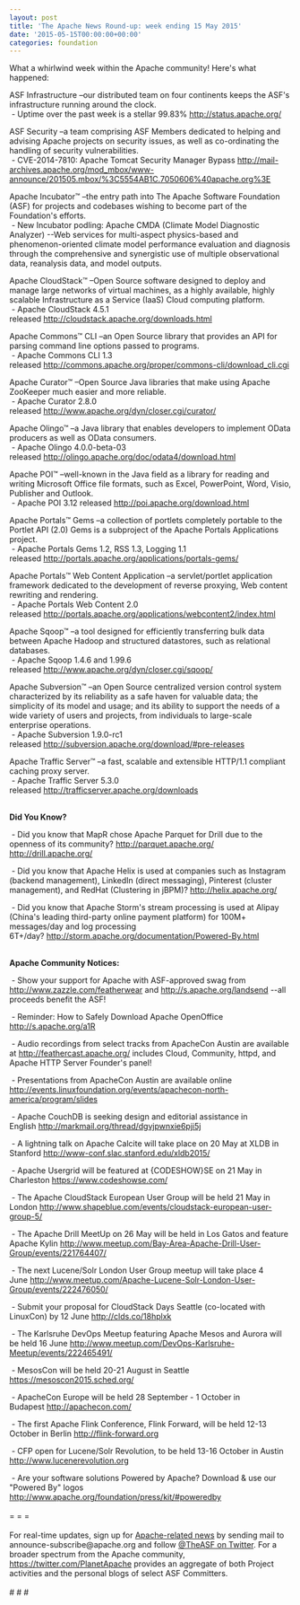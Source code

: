 ```yaml
---
layout: post
title: 'The Apache News Round-up: week ending 15 May 2015'
date: '2015-05-15T00:00:00+00:00'
categories: foundation
---
```

<div>What a whirlwind week within the Apache community! Here's what happened:</div> 
  <div> 
    <p>ASF Infrastructure –our distributed team on four continents keeps the ASF's infrastructure running around the clock.<br />&nbsp;- Uptime over the past week is a stellar 99.83%&nbsp;<a href="http://status.apache.org/">http://status.apache.org/</a></p> 
    <p>ASF Security –a team comprising ASF Members dedicated to helping and advising Apache projects on security issues, as well as co-ordinating the handling of security vulnerabilities.<br />&nbsp;- CVE-2014-7810: Apache Tomcat Security Manager Bypass <a href="http://mail-archives.apache.org/mod_mbox/www-announce/201505.mbox/%3C5554AB1C.7050606%40apache.org%3E">http://mail-archives.apache.org/mod_mbox/www-announce/201505.mbox/%3C5554AB1C.7050606%40apache.org%3E</a> </p> 
    <p>Apache Incubator™ –the entry path into The Apache Software Foundation (ASF) for projects and codebases wishing to become part of the Foundation's efforts.<br />&nbsp;- New Incubator podling: Apache CMDA (Climate Model Diagnostic Analyzer)&nbsp;--Web services for multi-aspect physics-based and phenomenon-oriented climate model performance evaluation and diagnosis through the comprehensive and synergistic use of multiple observational data, reanalysis data, and model outputs.</p> 
    Apache CloudStack™ –Open Source software designed to deploy and manage large networks of virtual machines, as a highly available, highly scalable Infrastructure as a Service (IaaS) Cloud computing platform.<br />&nbsp;- Apache CloudStack 4.5.1 released&nbsp;<a href="http://cloudstack.apache.org/downloads.html">http://cloudstack.apache.org/downloads.html</a> 
    <p>Apache Commons™ CLI –an Open Source library that provides an API for parsing command line options passed to programs.<br />&nbsp;- Apache Commons CLI 1.3 released&nbsp;<a href="http://commons.apache.org/proper/commons-cli/download_cli.cgi">http://commons.apache.org/proper/commons-cli/download_cli.cgi</a></p> 
  </div> 
  <div> 
    <p>Apache Curator™ –Open Source Java libraries that make using Apache ZooKeeper much easier and more reliable.<br />&nbsp;- Apache Curator 2.8.0 released&nbsp;<a href="http://www.apache.org/dyn/closer.cgi/curator/">http://www.apache.org/dyn/closer.cgi/curator/</a></p> 
    <p>Apache Olingo™ –a Java library that enables developers to implement OData producers as well as OData consumers.<br />&nbsp;- Apache Olingo 4.0.0-beta-03 released&nbsp;<a href="http://olingo.apache.org/doc/odata4/download.html">http://olingo.apache.org/doc/odata4/download.html</a></p> 
    <p>Apache POI™ –well-known in the Java field as a library for reading and writing Microsoft Office file formats, such as Excel, PowerPoint, Word, Visio, Publisher and Outlook.<br />&nbsp;- Apache POI 3.12 released&nbsp;<a href="http://poi.apache.org/download.html">http://poi.apache.org/download.html</a></p> 
    <p>Apache Portals™ Gems –a collection of portlets completely portable to the Portlet API (2.0) Gems is a subproject of the Apache Portals Applications project.<br />&nbsp;- Apache Portals Gems 1.2, RSS 1.3, Logging 1.1 released&nbsp;<a href="http://portals.apache.org/applications/portals-gems/">http://portals.apache.org/applications/portals-gems/</a></p> 
    <p>Apache Portals™ Web Content Application –a servlet/portlet application framework dedicated to the development of reverse proxying, Web content rewriting and rendering.<br />&nbsp;- Apache Portals Web Content 2.0 released&nbsp;<a href="http://portals.apache.org/applications/webcontent2/index.html">http://portals.apache.org/applications/webcontent2/index.html</a></p> 
    <p>Apache Sqoop™ –a tool designed for efficiently transferring bulk data between Apache Hadoop and structured datastores, such as relational databases.<br />&nbsp;- Apache Sqoop 1.4.6 and 1.99.6 released&nbsp;<a href="http://www.apache.org/dyn/closer.cgi/sqoop/">http://www.apache.org/dyn/closer.cgi/sqoop/</a></p> 
    <p>Apache Subversion™ –an Open Source centralized version control system characterized by its reliability as a safe haven for valuable data; the simplicity of its model and usage; and its ability to support the needs of a wide variety of users and projects, from individuals to large-scale enterprise operations.<br />&nbsp;- Apache Subversion 1.9.0-rc1 released&nbsp;<a href="http://subversion.apache.org/download/#pre-releases">http://subversion.apache.org/download/#pre-releases</a></p> 
    <p>Apache Traffic Server™ –a&nbsp;fast, scalable and extensible HTTP/1.1 compliant caching proxy server.<br />&nbsp;- Apache Traffic Server 5.3.0 released&nbsp;<a href="http://trafficserver.apache.org/downloads">http://trafficserver.apache.org/downloads</a></p> 
    <p> </p> 
    <p><b><br />Did You Know?</b></p> 
  </div> 
  <div> 
    <p>&nbsp;- Did you know that MapR chose Apache Parquet for Drill due to the openness of its community?&nbsp;<a href="http://parquet.apache.org/">http://parquet.apache.org/</a> <a href="http://drill.apache.org/">http://drill.apache.org/</a></p> 
    <p>&nbsp;- Did you know that Apache Helix is used at companies such as Instagram (backend management), LinkedIn (direct messaging), Pinterest (cluster management), and RedHat (Clustering in jBPM)?&nbsp;<a href="http://helix.apache.org/">http://helix.apache.org/</a></p> 
  </div> 
  <div> 
    <p>&nbsp;- Did you know that Apache Storm's stream processing is used at Alipay (China's leading third-party online payment platform) for 100M+ messages/day and log processing 6T+/day?&nbsp;<a href="http://storm.apache.org/documentation/Powered-By.html">http://storm.apache.org/documentation/Powered-By.html</a></p> 
  </div> 
  <div> 
    <p><b><br />Apache Community Notices:</b></p> 
    <p>&nbsp;- Show your support for Apache with ASF-approved swag from <a href="http://www.zazzle.com/featherwear">http://www.zazzle.com/featherwear</a> and <a href="http://s.apache.org/landsend">http://s.apache.org/landsend</a>&nbsp;--all proceeds benefit the ASF!&nbsp;</p> 
    <p>&nbsp;- Reminder: How to Safely Download Apache OpenOffice <a href="http://s.apache.org/a1R">http://s.apache.org/a1R</a></p> 
    <p>&nbsp;- Audio recordings from select tracks from ApacheCon Austin are available at <a href="http://feathercast.apache.org/">http://feathercast.apache.org/</a>&nbsp;includes Cloud, Community, httpd, and Apache HTTP Server Founder's panel!</p> 
    <p>&nbsp;- Presentations from ApacheCon Austin are available online <a href="http://events.linuxfoundation.org/events/apachecon-north-america/program/slides">http://events.linuxfoundation.org/events/apachecon-north-america/program/slides</a></p> 
    <div> 
      <p>&nbsp;- Apache CouchDB is seeking design and editorial assistance in English&nbsp;<a href="http://markmail.org/thread/dgvjpwnxie6pji5j">http://markmail.org/thread/dgvjpwnxie6pji5j</a></p> 
    </div> 
    <p>&nbsp;- A lightning talk on Apache Calcite will take place on 20 May at XLDB in Stanford&nbsp;<a href="http://www-conf.slac.stanford.edu/xldb2015/">http://www-conf.slac.stanford.edu/xldb2015/</a></p> 
  </div> 
  <div> 
    <p>&nbsp;- Apache Usergrid will be featured at {CODESHOW}SE on 21 May in Charleston <a href="https://www.codeshowse.com/">https://www.codeshowse.com/</a></p> 
    <p>&nbsp;- The Apache CloudStack European User Group will be held 21 May in London <a href="http://www.shapeblue.com/events/cloudstack-european-user-group-5/">http://www.shapeblue.com/events/cloudstack-european-user-group-5/</a></p> 
    <p>&nbsp;- The Apache Drill MeetUp on 26 May will be held in Los Gatos and feature Apache Kylin&nbsp;<a href="http://www.meetup.com/Bay-Area-Apache-Drill-User-Group/events/221764407/">http://www.meetup.com/Bay-Area-Apache-Drill-User-Group/events/221764407/</a></p> 
    <p>&nbsp;- The next Lucene/Solr London User Group meetup will take place 4 June&nbsp;<a href="http://www.meetup.com/Apache-Lucene-Solr-London-User-Group/events/222476050/">http://www.meetup.com/Apache-Lucene-Solr-London-User-Group/events/222476050/</a> </p> 
  </div> 
  <div> 
    <p>&nbsp;- Submit your proposal for CloudStack Days Seattle (co-located with LinuxCon) by 12 June&nbsp;<a href="http://clds.co/18hplxk">http://clds.co/18hplxk</a></p> 
    <p>&nbsp;- The Karlsruhe DevOps Meetup featuring Apache Mesos and Aurora will be held 16 June <a href="http://www.meetup.com/DevOps-Karlsruhe-Meetup/events/222465491/">http://www.meetup.com/DevOps-Karlsruhe-Meetup/events/222465491/</a> </p> 
    <p>&nbsp;- MesosCon will be held 20-21 August in Seattle <a href="https://mesoscon2015.sched.org/">https://mesoscon2015.sched.org/</a></p> 
    <p>&nbsp;- ApacheCon Europe will be held 28 September - 1 October in Budapest&nbsp;<a href="http://apachecon.com/">http://apachecon.com/</a></p> 
    <p>&nbsp;- The first Apache Flink Conference, Flink Forward, will be held 12-13 October in Berlin <a href="http://flink-forward.org/">http://flink-forward.org</a></p> 
    <p>&nbsp;- CFP open for Lucene/Solr Revolution, to be held 13-16 October in Austin <a href="http://lucenerevolution.org/">http://www.lucenerevolution.org</a></p> 
  </div> 
  <div>&nbsp;- Are your software solutions Powered by Apache? Download &amp; use our &quot;Powered By&quot; logos <a href="http://www.apache.org/foundation/press/kit/#poweredby">http://www.apache.org/foundation/press/kit/#poweredby</a></div> 
  <div><br /></div> 
  <div>= = =</div> 
  <div><br /></div> 
  <div>For real-time updates, sign up for <a href="http://www.apache.org/foundation/mailinglists.html#foundation-announce">Apache-related news</a> by sending mail to announce-subscribe@apache.org and follow <a href="https://twitter.com/TheASF">@TheASF on Twitter</a>. For a broader spectrum from the Apache community, <a href="https://twitter.com/PlanetApache">https://twitter.com/PlanetApache</a> provides an aggregate of both Project activities and the personal blogs of select ASF Committers.</div> 
  <div><br /></div> 
  <div># # #</div>
